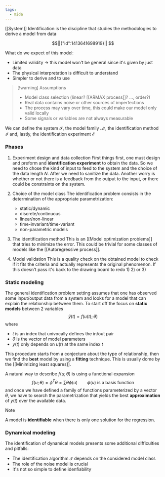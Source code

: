 ```yaml
---
tags:
  - mida
---
```

[[System]] Identification is the discipline that studies the methodologies to derive a model from data
```math
||{"id":1413641698919}||


```
What do we expect of this model:
- Limited validity $\to$ this model won't be general since it's given by just data
- The physical interpretation is difficult to understand
- Simpler to derive and to use

>[!warning] Assumptions
>- Model class selection (linear? [[ARMAX process]]? ..., order?)
>- Real data contains noise or other sources of imperfections
>- The process may vary over time, this could make our model only valid locally
>- Some signals or variables are not always measurable

We can define the system $\mathcal S$, the model family $\mathcal M$, the identification method $\mathcal I$ and, lastly, the identification experiment $\mathcal E$  
### Phases

1) Experiment design and data collection
	First things first, one must design and preform and **identification experiment** to obtain the data. So we need to chose the kind of input to feed to the system and the choice of the data length $N$. After we need to sanitize the data. Another worry is whether or not there is a feedback from the output to the input, or there could be constraints on the system.

2) Choice of the model class
	The identification problem consists in the determination of the appropriate parametrization:
	- static/dynamic
	- discrete/continuous
	- linear/non-linear
	- time-invariant/time-variant
	- non-parametric models

3) The identification method
	This is an [[Model optimization problems]] that tries to minimize the error. This could be trivial for some classes of models like the [[Autoregressive process]].

4) Model validation
	This is a quality check on the obtained model to check if it fits the criteria and actually represents the original phenomenon. If this doesn't pass it's back to the drawing board to redo 1) 2) or 3)
### Static modeling

The general identification problem setting assumes that one has observed some input/output data from a system and looks for a model that can explain the relationship between them. To start off the focus on **static models** between 2 variables
$$
\hat{y}(t) = f(u(t); \theta)
$$
where 
- $t$ is an index that univocally defines the in/out pair
- $\theta$ is the vector of model parameters
- $y(t)$ only depends on $u(t)$ at the same index $t$

This procedure starts from a conjecture about the type of relationship, then we find the **best** model by using a **fitting** technique. This is usually dome by the [[Minimizing least squares]].

A natural way to describe $f(u; \theta)$ is using a functional expansion
$$
f(u; \theta) = \phi^{T}\theta = \sum\theta\phi(u) \qquad \phi(u) \text{ is a basis function}
$$
and once we have defined a family of functions parameterized by a vector $\theta$, we have to search the parametrization that yields the best **approximation** of $y(t)$ over the available data.

>[!note] 
>A model is **identifiable** when there is only one solution for the regression.
### Dynamical modeling

The identification of dynamical models presents some additional difficulties and pitfalls:
- The identification algorithm $\mathcal I$ depends on the considered model class
- The role of the noise model is crucial
- It's not so simple to define idenfiability

